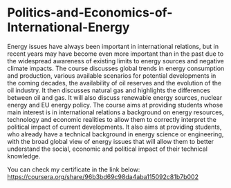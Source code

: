# Politics-and-Economics-of-International-Energy
Energy issues have always been important in international relations, but in recent years may have become even more important than in the past due to the widespread awareness of existing limits to energy sources and negative climate impacts. The course discusses global trends in energy consumption and production, various available scenarios for potential developments in the coming decades, the availability of oil reserves and the evolution of the oil industry. It then discusses natural gas and highlights the differences between oil and gas. It will also discuss renewable energy sources, nuclear energy and EU energy policy.  The course aims at providing students whose main interest is in international relations a background on energy resources, technology and economic realities to allow them to correctly interpret the political impact of current developments. It also aims at providing students, who already have a technical background in energy science or engineering, with the broad global view of energy issues that will allow them to better understand the social, economic and political impact of their technical knowledge.


You can check my certificate in the link below: 
https://coursera.org/share/96b3bd69c98da4aba115092c81b7b002

